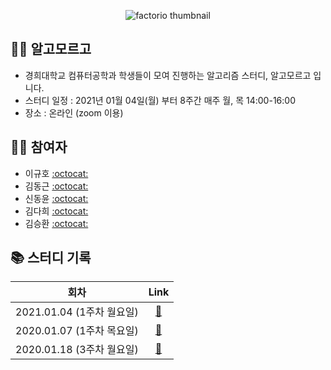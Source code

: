 
 <p align="center">
  <img src="https://user-images.githubusercontent.com/40848918/103416238-23703d00-4bc9-11eb-93f7-494ef7ea9eb5.png" alt="factorio thumbnail"/>
</p> 



## 👨‍💻 알고모르고
- 경희대학교 컴퓨터공학과 학생들이 모여 진행하는 알고리즘 스터디, 알고모르고 입니다.
- 스터디 일정 : 2021년 01월 04일(월) 부터 8주간 매주 월, 목 14:00-16:00
- 장소 : 온라인 (zoom 이용)

## 🙋‍♀️ 참여자
- 이규호 [:octocat:](https://github.com/GyuhoLee)
- 김동근 [:octocat:](https://github.com/Kim-DongGeun)
- 신동윤 [:octocat:](https://github.com/khusw)
- 김다희 [:octocat:](https://github.com/warmwhiten)
- 김승환 [:octocat:](https://github.com/Overnap)

## 📚 스터디 기록

|           회차            |               Link           |           
| :-----------------------: | :-------------------------------: | 
| 2021.01.04 (1주차 월요일) | [:link:](./210104/readme.md) |
| 2020.01.07 (1주차 목요일) | [:link:](./210107/readme.md) | 
| 2020.01.18 (3주차 월요일) | [:link:](./210118/readme.md) | 

